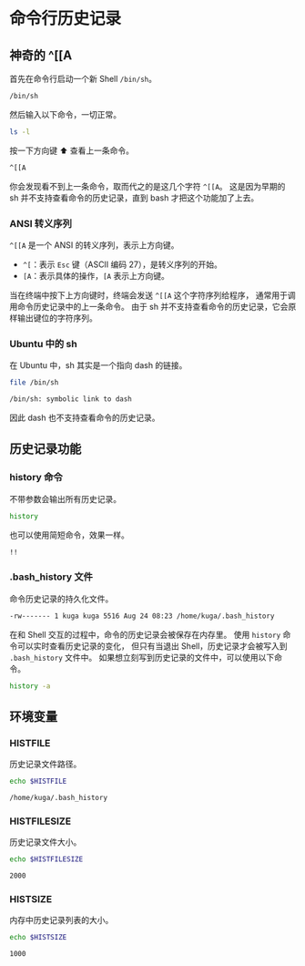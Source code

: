 # 命令行历史记录

## 神奇的 ^\[\[A

首先在命令行启动一个新 Shell `/bin/sh`。

```bash
/bin/sh
```

然后输入以下命令，一切正常。

```bash
ls -l
```

按一下方向键 ⬆️ 查看上一条命令。

```bash
^[[A
```

你会发现看不到上一条命令，取而代之的是这几个字符 `^[[A`。
这是因为早期的 sh 并不支持查看命令的历史记录，直到 bash 才把这个功能加了上去。

### ANSI 转义序列

`^[[A` 是一个 ANSI 的转义序列，表示上方向键。

* `^[`：表示 `Esc` 键（ASCII 编码 27），是转义序列的开始。
* `[A`：表示具体的操作，`[A` 表示上方向键。

当在终端中按下上方向键时，终端会发送 `^[[A` 这个字符序列给程序，
通常用于调用命令历史记录中的上一条命令。
由于 sh 并不支持查看命令的历史记录，它会原样输出键位的字符序列。

### Ubuntu 中的 sh

在 Ubuntu 中，sh 其实是一个指向 dash 的链接。

```bash
file /bin/sh
```

```bash
/bin/sh: symbolic link to dash
```

因此 dash 也不支持查看命令的历史记录。

## 历史记录功能

### history 命令

不带参数会输出所有历史记录。

```bash
history
```

也可以使用简短命令，效果一样。

```bash
!!
```

### .bash\_history 文件

命令历史记录的持久化文件。

```bash
-rw------- 1 kuga kuga 5516 Aug 24 08:23 /home/kuga/.bash_history
```

在和 Shell 交互的过程中，命令的历史记录会被保存在内存里。
使用 `history` 命令可以实时查看历史记录的变化，
但只有当退出 Shell，历史记录才会被写入到 `.bash_history` 文件中。
如果想立刻写到历史记录的文件中，可以使用以下命令。

```bash
history -a
```

## 环境变量

### HISTFILE

历史记录文件路径。

```bash
echo $HISTFILE
```

```bash
/home/kuga/.bash_history
```

### HISTFILESIZE

历史记录文件大小。

```bash
echo $HISTFILESIZE
```

```txt
2000
```

### HISTSIZE

内存中历史记录列表的大小。

```bash
echo $HISTSIZE
```

```txt
1000
```
